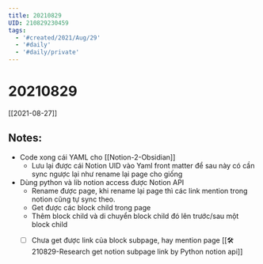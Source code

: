 ```yaml
---
title: 20210829
UID: 210829230459
tags:
  - '#created/2021/Aug/29'
  - '#daily'
  - '#daily/private'
---
```

# 20210829
[[2021-08-27]]
## Notes:
- Code xong cái YAML cho [[Notion-2-Obsidian]]
	- Lưu lại được cái Notion UID vào Yaml front matter để sau này có cần sync ngược lại như rename lại page cho giống
- Dùng python và lib notion access được Notion API
	- Rename được page, khi rename lại page thì các link mention trong notion cũng tự sync theo.
	- Get được các block child trong page
	- Thêm block child và di chuyển block child đó lên trước/sau một block child
	- [ ] Chưa get được link của block subpage, hay mention page 
[[🛠️210829-Research get notion subpage link by Python notion api]]

